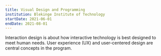 ```yaml
---
title: Visual Design and Programming
institution: Blekinge Institute of Technology
startDate: 2021-06-01
endDate: 2021-08-01
---
```


Interaction design is about how interactive technology is best designed to meet human needs. User experience (UX) and user-centered design are central concepts in the program.
